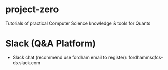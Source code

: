 # project-zero
Tutorials of practical Computer Science knowledge &amp; tools for Quants
# Slack (Q&A Platform)
- Slack chat (recommend use fordham email to register): fordhammsqfcs-ds.slack.com
